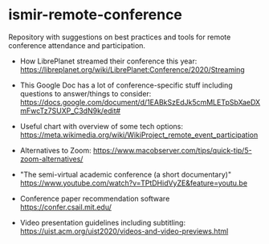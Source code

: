 # ismir-remote-conference
Repository with suggestions on best practices and tools for remote conference attendance and participation. 

* How LibrePlanet streamed their conference this year: https://libreplanet.org/wiki/LibrePlanet:Conference/2020/Streaming

* This Google Doc has a lot of conference-specific stuff including questions to answer/things to consider: https://docs.google.com/document/d/1EABkSzEdJk5cmMLETpSbXaeDXmFwcTz7SUXP_C3dN9k/edit#

* Useful chart with overview of some tech options: https://meta.wikimedia.org/wiki/WikiProject_remote_event_participation

* Alternatives to Zoom: https://www.macobserver.com/tips/quick-tip/5-zoom-alternatives/

* "The semi-virtual academic conference (a short documentary)" https://www.youtube.com/watch?v=TPtDHidVyZE&feature=youtu.be

* Conference paper recommendation software https://confer.csail.mit.edu/ 

* Video presentation guidelines including subtitling: https://uist.acm.org/uist2020/videos-and-video-previews.html 

